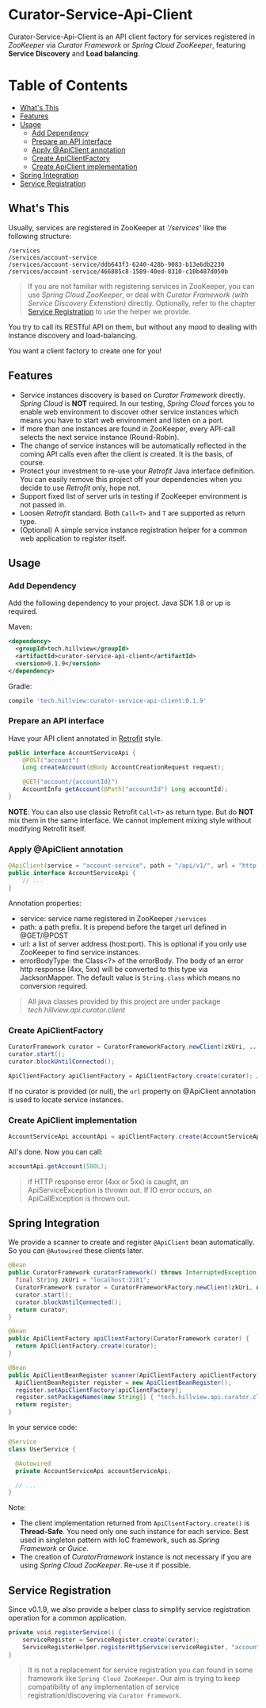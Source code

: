 # Curator-Service-Api-Client

Curator-Service-Api-Client is an API client factory for services registered in *ZooKeeper* via *Curator Framework* or *Spring Cloud ZooKeeper*, featuring **Service Discovery** and **Load balancing**.


Table of Contents
=================

  * [What's This](#whats-this)
  * [Features](#features)
  * [Usage](#usage)
     * [Add Dependency](#add-dependency)
     * [Prepare an API interface](#prepare-an-api-interface)
     * [Apply @ApiClient annotation](#apply-apiclient-annotation)
     * [Create ApiClientFactory](#create-apiclientfactory)
     * [Create ApiClient implementation](#create-apiclient-implementation)
  * [Spring Integration](#spring-integration)
  * [Service Registration](#service-registration)

## What's This

Usually, services are registered in ZooKeeper at *'/services'* like the following structure:

```
/services
/services/account-service
/services/account-service/ddb643f3-6240-428b-9083-b13e6db2230
/services/account-service/466885c8-1589-40ed-8310-c10b487d050b
```

> If you are not familiar with registering services in ZooKeeper, you can use *Spring Cloud ZooKeeper*, or deal with *Curator Framework (with Service Discovery Extenstion)* directly. 
> Optionally, refer to the chapter [Service Registration](#service-registration) to use the helper we provide.

You try to call its RESTful API on them, but without any mood to dealing with instance discovery and load-balancing.

You want a client factory to create one for you!


## Features

* Service instances discovery is based on *Curator Framework* directly. *Spring Cloud* is **NOT** required. In our testing, *Spring Cloud* forces you to enable web environment to discover other service instances which means you have to start web environment and listen on a port.
* If more than one instances are found in ZooKeeper, every API-call selects the next service instance (Round-Robin).
* The change of service instances will be automatically reflected in the coming API calls even after the client is created. It is the basis, of course.
* Protect your investment to re-use your *Retrofit* Java interface definition. You can easily remove this project off your dependencies when you decide to use *Retrofit* only, hope not.
* Support fixed list of server urls in testing if ZooKeeper environment is not passed in.
* Loosen *Retrofit* standard. Both `Call<T>` and `T` are supported as return type.
* (Optional) A simple service instance registration helper for a common web application to register itself.

## Usage

### Add Dependency

Add the following dependency to your project. Java SDK 1.8 or up is required.

Maven:
```xml
<dependency>
  <groupId>tech.hillview</groupId>
  <artifactId>curator-service-api-client</artifactId>
  <version>0.1.9</version>
</dependency>
```

Gradle:
```groovy
compile 'tech.hillview:curator-service-api-client:0.1.9'
```

### Prepare an API interface

Have your API client annotated in [Retrofit](https://square.github.io/retrofit/) style.

```java
public interface AccountServiceApi {
    @POST("account")
    Long createAccount(@Body AccountCreationRequest request);

    @GET("account/{accountId}")
    AccountInfo getAccount(@Path("accountId") Long accountId);
}
```

**NOTE**: You can also use classic Retrofit `Call<T>` as return type. But do **NOT** mix them in the same interface. We cannot implement mixing style without modifying Retrofit itself.

### Apply @ApiClient annotation

```java
@ApiClient(service = "account-service", path = "/api/v1/", url = "http://localhost:8080")
public interface AccountServiceApi {
    // ...
}
```

Annotation properties:

* service: service name registered in ZooKeeper `/services`
* path: a path prefix. It is prepend before the target url defined in @GET/@POST
* url: a list of server address (host:port). This is optional if you only use ZooKeeper to find service instances.
* errorBodyType: the Class<?> of the errorBody. The body of an error http response (4xx, 5xx) will be converted to this type via JacksonMapper. The default value is `String.class` which means no conversion required.

> All java classes provided by this project are under package *tech.hillview.api.curator.client*

### Create ApiClientFactory

```java
CuratorFramework curator = CuratorFrameworkFactory.newClient(zkUri, ...);
curator.start();
curator.blockUntilConnected();

ApiClientFactory apiClientFactory = ApiClientFactory.create(curator); // The concrete implementation is in ApiClientFactoryImpl
```

If no curator is provided (or null), the ```url``` property on @ApiClient annotation is used to locate service instances.

### Create ApiClient implementation

```java
AccountServiceApi accountApi = apiClientFactory.create(AccountServiceApi.class);
```

All's done. Now you can call:

```java
accountApi.getAccount(500L);
```

> If HTTP response error (4xx or 5xx) is caught, an ApiServiceException is thrown out. If IO error occurs, an ApiCallException is thrown out.

## Spring Integration

We provide a scanner to create and register `@ApiClient` bean automatically. So you can `@Autowired` these clients later.

```java
@Bean
public CuratorFramework curatorFramework() throws InterruptedException {
  final String zkUri = "localhost:2181";
  CuratorFramework curator = CuratorFrameworkFactory.newClient(zkUri, new ExponentialBackoffRetry(2000, 15));
  curator.start();
  curator.blockUntilConnected();
  return curator;
}

@Bean
public ApiClientFactory apiClientFactory(CuratorFramework curator) {
  return ApiClientFactory.create(curator);
}

@Bean
public ApiClientBeanRegister scanner(ApiClientFactory apiClientFactory) {
  ApiClientBeanRegister register = new ApiClientBeanRegister();
  register.setApiClientFactory(apiClientFactory);
  register.setPackageNames(new String[] { "tech.hillview.api.curator.client.test" });
  return register;
}
```

In your service code:

```java
@Service
class UserService {

  @Autowired
  private AccountServiceApi accountServiceApi;

  // ...
}
```

Note:

* The client implementation returned from `ApiClientFactory.create()` is **Thread-Safe**. You need only one such instance for each service. Best used in singleton pattern with IoC framework, such as *Spring Framework* or *Guice*.
* The creation of *CuratorFramework* instance is not necessary if you are using *Spring Cloud ZooKeeper*. Re-use it if possible.


## Service Registration

Since v0.1.9, we also provide a helper class to simplify service registration operation for a common application.

```java
private void registerService() {
    serviceRegister = ServiceRegister.create(curator);
    ServiceRegisterHelper.registerHttpService(serviceRegister, "account-service", serverPort);
}
```

> It is not a replacement for service registration you can found in some framework like `Spring Cloud ZooKeeper`.
> Our aim is trying to keep compatibility of any implementation of service registration/discovering via `Curator Framework`.

